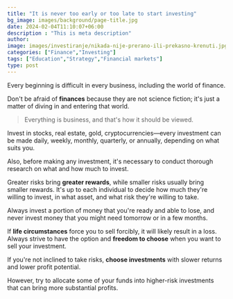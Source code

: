 ```yaml
---
title: "It is never too early or too late to start investing"
bg_image: images/background/page-title.jpg
date: 2024-02-04T11:10:07+06:00
description : "This is meta description"
author:
image: images/investiranje/nikada-nije-prerano-ili-prekasno-krenuti.jpg
categories: ["Finance","Investing"]
tags: ["Education","Strategy","Financial markets"]
type: post
---
```

Every beginning is difficult in every business, including the world of finance.

Don't be afraid of **finances** because they are not science fiction; it's just a matter of diving in and entering that world.

>Everything is business, and that's how it should be viewed.

Invest in stocks, real estate, gold, cryptocurrencies—every investment can be made daily, weekly, monthly, quarterly, or annually, depending on what suits you. 

Also, before making any investment, it's necessary to conduct thorough research on what and how much to invest.

Greater risks bring **greater rewards**, while smaller risks usually bring smaller rewards. It's up to each individual to decide how much they're willing to invest, in what asset, and what risk they're willing to take.

Always invest a portion of money that you're ready and able to lose, and never invest money that you might need tomorrow or in a few months.

If **life circumstances** force you to sell forcibly, it will likely result in a loss. Always strive to have the option and **freedom to choose** when you want to sell your investment.

If you're not inclined to take risks, **choose investments** with slower returns and lower profit potential.

However, try to allocate some of your funds into higher-risk investments that can bring more substantial profits.
